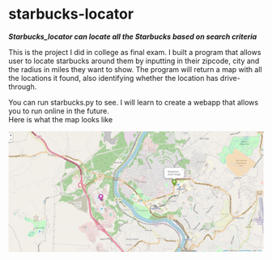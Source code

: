 # starbucks-locator
***Starbucks_locator can locate all the Starbucks based on search criteria***   

This is the project I did in college as final exam. I built a program that allows user to locate starbucks around them by inputting in their zipcode, city and the radius in miles they want to show. The program will return a map with all the locations it found, also identifying whether the location has drive-through.   

You can run starbucks.py to see. I will learn to create a webapp that allows you to run online in the future.   
Here is what the map looks like   

![img](/img_example.jpg)
